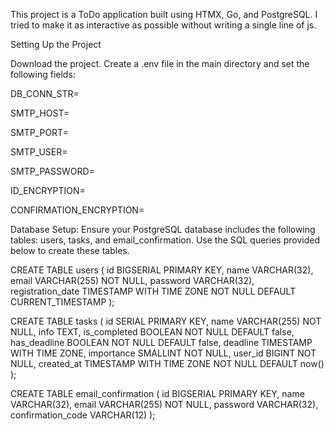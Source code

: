 This project is a ToDo application built using HTMX, Go, and PostgreSQL. I tried to make it as interactive as possible without writing a single line of js.


Setting Up the Project

Download the project. Create a .env file in the main directory and set the following fields:


DB_CONN_STR=

SMTP_HOST=

SMTP_PORT=

SMTP_USER=

SMTP_PASSWORD=

ID_ENCRYPTION=

CONFIRMATION_ENCRYPTION=


Database Setup: Ensure your PostgreSQL database includes the following tables: users, tasks, and email_confirmation. Use the SQL queries provided below to create these tables.


CREATE TABLE users (
    id BIGSERIAL PRIMARY KEY,
    name VARCHAR(32),
    email VARCHAR(255) NOT NULL,
    password VARCHAR(32),
    registration_date TIMESTAMP WITH TIME ZONE NOT NULL DEFAULT CURRENT_TIMESTAMP
);

CREATE TABLE tasks (
    id SERIAL PRIMARY KEY,
    name VARCHAR(255) NOT NULL,
    info TEXT,
    is_completed BOOLEAN NOT NULL DEFAULT false,
    has_deadline BOOLEAN NOT NULL DEFAULT false,
    deadline TIMESTAMP WITH TIME ZONE,
    importance SMALLINT NOT NULL,
    user_id BIGINT NOT NULL,
    created_at TIMESTAMP WITH TIME ZONE NOT NULL DEFAULT now()
);

CREATE TABLE email_confirmation (
    id BIGSERIAL PRIMARY KEY,
    name VARCHAR(32),
    email VARCHAR(255) NOT NULL,
    password VARCHAR(32),
    confirmation_code VARCHAR(12)
);
